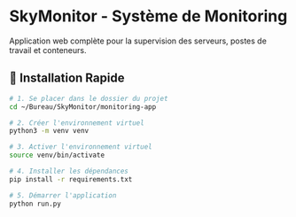 # SkyMonitor - Système de Monitoring

Application web complète pour la supervision des serveurs, postes de travail et conteneurs.

## 🚀 Installation Rapide

```bash
# 1. Se placer dans le dossier du projet
cd ~/Bureau/SkyMonitor/monitoring-app

# 2. Créer l'environnement virtuel
python3 -m venv venv

# 3. Activer l'environnement virtuel
source venv/bin/activate

# 4. Installer les dépendances
pip install -r requirements.txt

# 5. Démarrer l'application
python run.py
